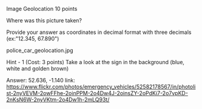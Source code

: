 Image Geolocation
10 points

Where was this picture taken?

Provide your answer as coordinates in decimal format with three decimals (ex:"12.345, 67.890")

police_car_geolocation.jpg

Hint - 1 (Cost: 3 points)
Take a look at the sign in the background (blue, white and golden brown)

Answer: 52.636, -1.140
link: https://www.flickr.com/photos/emergency_vehicles/52582178567/in/photolist-2nyVEVM-2owFFhe-2oinPPM-2o4Dw4J-2oinsZY-2oPdKi7-2o7vpKD-2nKsN6W-2nyVKtm-2o4Dw1h-2mLQ93t/
